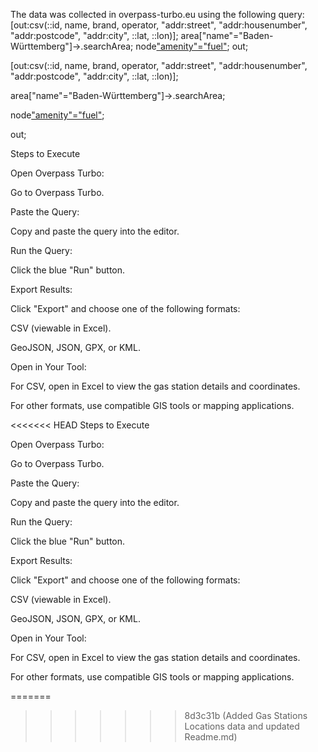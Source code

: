 The data was collected in overpass-turbo.eu using the following query:
[out:csv(::id, name, brand, operator, "addr:street", "addr:housenumber", "addr:postcode", "addr:city", ::lat, ::lon)];
area["name"="Baden-Württemberg"]->.searchArea;
node["amenity"="fuel"](area.searchArea);
out;

[out:csv(::id, name, brand, operator, "addr:street", "addr:housenumber", "addr:postcode", "addr:city", ::lat, ::lon)];

area["name"="Baden-Württemberg"]->.searchArea;

node["amenity"="fuel"](area.searchArea);

out;


Steps to Execute

Open Overpass Turbo:

Go to Overpass Turbo.

Paste the Query:

Copy and paste the query into the editor.

Run the Query:

Click the blue "Run" button.

Export Results:

Click "Export" and choose one of the following formats:

CSV (viewable in Excel).

GeoJSON, JSON, GPX, or KML.

Open in Your Tool:

For CSV, open in Excel to view the gas station details and coordinates.

For other formats, use compatible GIS tools or mapping applications.


<<<<<<< HEAD
Steps to Execute

Open Overpass Turbo:

Go to Overpass Turbo.

Paste the Query:

Copy and paste the query into the editor.

Run the Query:

Click the blue "Run" button.

Export Results:

Click "Export" and choose one of the following formats:

CSV (viewable in Excel).

GeoJSON, JSON, GPX, or KML.

Open in Your Tool:

For CSV, open in Excel to view the gas station details and coordinates.

For other formats, use compatible GIS tools or mapping applications.


=======
>>>>>>> 8d3c31b (Added Gas Stations Locations data and updated Readme.md)
